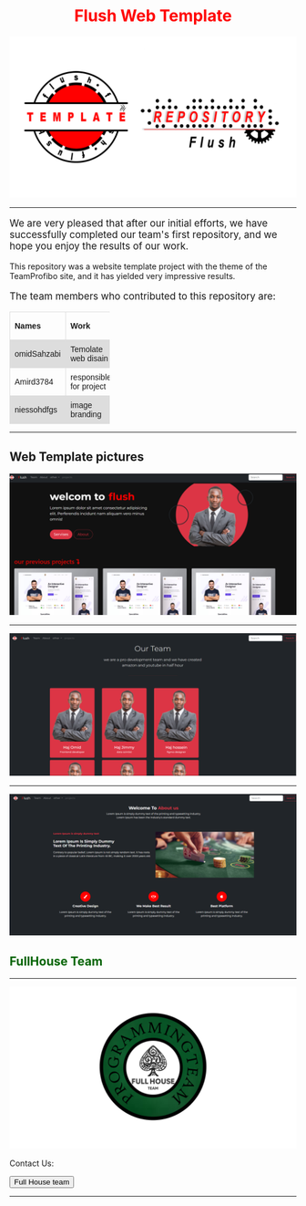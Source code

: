 <h1 style="text-align:center; color:red;">Flush Web Template</h1>

![](https://raw.githubusercontent.com/FullHouse-Team/Flush-web-template/master/image-branding/README.png1.png)
<hr></hr>

<p style="font-size:17px;">We are very pleased that after our initial efforts, we have successfully completed our team's first repository, and we hope you enjoy the results of our work.

This repository was a website template project with the theme of the TeamProfibo site, and it has yielded very impressive results.
</p>
<p style="font-size:17px;">
The team members who contributed to this repository are:
</p>
<table style="  font-family: arial, sans-serif;
  border-collapse: collapse;
  width: 35%;">
    <tr>
        <th style="  border: 1px solid #dddddd;
  text-align: left;
  padding: 8px;">Names</th>
        <th style="  border: 1px solid #dddddd;
  text-align: left;
  padding: 8px;">Work</th>
        <th style="  border: 1px solid #dddddd;
  text-align: left;
  padding: 8px;">Percentage of work</th>
    </tr>
    <tr style="background-color: #dddddd;">
        <td style="  border: 1px solid #dddddd;
  text-align: left;
  padding: 8px;">omidSahzabi</td>
        <td style="  border: 1px solid #dddddd;
  text-align: left;
  padding: 8px;">Temolate web disain</td>
        <td style="  border: 1px solid #dddddd;
  text-align: left;
  padding: 8px;">70%</td>
    </tr>
        <tr>
        <td style="  border: 1px solid #dddddd;
  text-align: left;
  padding: 8px;">Amird3784</td>
        <td style="  border: 1px solid #dddddd;
  text-align: left;
  padding: 8px;"> responsible for project</td>
        <td style="  border: 1px solid #dddddd;
  text-align: left;
  padding: 8px;">10%</td>
    </tr>
        <tr style="background-color: #dddddd;">
        <td style="  border: 1px solid #dddddd;
  text-align: left;
  padding: 8px;">niessohdfgs</td>
        <td style="  border: 1px solid #dddddd;
  text-align: left;
  padding: 8px;">image branding</td>
        <td style="  border: 1px solid #dddddd;
  text-align: left;
  padding: 8px;">20%</td>
    </tr>
</table>
<hr></hr>

<h2>Web Template pictures</h2>
<img src="https://raw.githubusercontent.com/FullHouse-Team/Flush-web-template/master/image-branding/template-home-page.png" alt="cant lode...">
<hr></hr>
<img src="https://raw.githubusercontent.com/FullHouse-Team/Flush-web-template/master/image-branding/template-team-page.png" alt="cant lode...">
<hr></hr>
<img src="https://raw.githubusercontent.com/FullHouse-Team/Flush-web-template/master/image-branding/template-about-page.png" alt="cant lode...">
<h2 style="color:rgb(0,100,0);">FullHouse Team</h2>
<hr></hr>


<img src="https://raw.githubusercontent.com/FullHouse-Team/Flush-web-template/master/img/logo.png" alt="sorry can lode...">

<p>Contact Us:</p>
<style>
    .button {
  border: none;
  color: white;
  padding: 16px 32px;
  text-align: center;
  text-decoration: none;
  display: inline-block;
  font-size: 16px;
  margin: 4px 2px;
  transition-duration: 0.4s;
  cursor: pointer;
}
    .button {
  background-color: white;
  color: black;
  border: 2px solid #008CBA;
}

.button:hover {
  background-color: rgb(0,100,0);
  color: white;
}
</style>

   <a href= "mailto: fullhousteam@gmail.com"> 
     <button> Full House team </button>
   </a>

<hr><h1>


